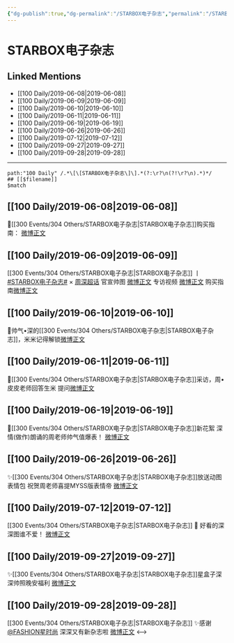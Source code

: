 ```yaml
---
{"dg-publish":true,"dg-permalink":"/STARBOX电子杂志","permalink":"/STARBOX电子杂志/","created":"2023-03-24T16:45:25.000+08:00","updated":"2023-04-10T16:55:23.000+08:00"}
---
```


# STARBOX电子杂志

## Linked Mentions
- [[100 Daily/2019-06-08\|2019-06-08]]
- [[100 Daily/2019-06-09\|2019-06-09]]
- [[100 Daily/2019-06-10\|2019-06-10]]
- [[100 Daily/2019-06-11\|2019-06-11]]
- [[100 Daily/2019-06-19\|2019-06-19]]
- [[100 Daily/2019-06-26\|2019-06-26]]
- [[100 Daily/2019-07-12\|2019-07-12]]
- [[100 Daily/2019-09-27\|2019-09-27]]
- [[100 Daily/2019-09-28\|2019-09-28]]


---

```expander
path:"100 Daily" /.*\[\[STARBOX电子杂志\]\].*(?:\r?\n(?!\r?\n).*)*/
## [[$filename]]
$match
```
## [[100 Daily/2019-06-08\|2019-06-08]]
🌿[[300 Events/304 Others/STARBOX电子杂志\|STARBOX电子杂志]]购买指南：
[微博正文](https://m.weibo.cn/6466290670/4380733063392491)
## [[100 Daily/2019-06-09\|2019-06-09]]
[[300 Events/304 Others/STARBOX电子杂志\|STARBOX电子杂志]]
丨[#STARBOX电子杂志#](https://s.weibo.com/weibo?q=%23STARBOX%E7%94%B5%E5%AD%90%E6%9D%82%E5%BF%97%23) × [](https://s.weibo.com/weibo?q=%23%E5%91%A8%E6%B7%B1%5B%E8%B6%85%E8%AF%9D%5D%23)[周深超话](https://weibo.com/p/100808cbec86fbcc1c453633f835c10c9db0ee)
官宣帅图 [微博正文](https://weibo.com/6466290670/Hy5ofjo6H)
专访视频 [微博正文](https://weibo.com/6466290670/Hy5r7t1sj)
购买指南[微博正文](https://weibo.com/6466290670/Hy5a79EDn)
## [[100 Daily/2019-06-10\|2019-06-10]]
🐳帅气•深的[[300 Events/304 Others/STARBOX电子杂志\|STARBOX电子杂志]]，米米记得解锁[微博正文](https://m.weibo.cn/6466290670/4381557751752825)
## [[100 Daily/2019-06-11\|2019-06-11]]
🌸[[300 Events/304 Others/STARBOX电子杂志\|STARBOX电子杂志]]采访，周•皮皮老师回答生米
提问[微博正文](https://m.weibo.cn/6466290670/4382026305702883)
## [[100 Daily/2019-06-19\|2019-06-19]]
🌸[[300 Events/304 Others/STARBOX电子杂志\|STARBOX电子杂志]]新花絮
深情(做作)朗诵的周老师帅气值爆表！
[微博正文](https://m.weibo.cn/6466290670/4384982233246572)
## [[100 Daily/2019-06-26\|2019-06-26]]
✨[[300 Events/304 Others/STARBOX电子杂志\|STARBOX电子杂志]]放送动图表情包
祝贺周老师喜提MYSS版表情帝
[微博正文](https://m.weibo.cn/6466290670/4387507091006777)
## [[100 Daily/2019-07-12\|2019-07-12]]
[[300 Events/304 Others/STARBOX电子杂志\|STARBOX电子杂志]]
🌸 好看的深深图谁不爱！
[微博正文](https://m.weibo.cn/2272824813/4393133355986883)
## [[100 Daily/2019-09-27\|2019-09-27]]
✨[[300 Events/304 Others/STARBOX电子杂志\|STARBOX电子杂志]]星盒子深深帅照晚安福利
[微博正文](https://m.weibo.cn/6466290670/4421305850116720)

## [[100 Daily/2019-09-28\|2019-09-28]]
[[300 Events/304 Others/STARBOX电子杂志\|STARBOX电子杂志]]
✨感谢[@FASHION星时尚](https://weibo.com/n/FASHION%E6%98%9F%E6%97%B6%E5%B0%9A) 深深又有新杂志啦
[微博正文](https://m.weibo.cn/6466290670/4421305850116720)
<-->